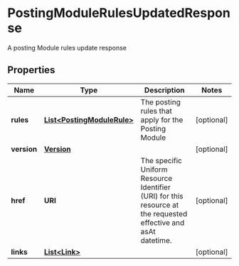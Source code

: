 

# PostingModuleRulesUpdatedResponse

A posting Module rules update response

## Properties

| Name | Type | Description | Notes |
|------------ | ------------- | ------------- | -------------|
|**rules** | [**List&lt;PostingModuleRule&gt;**](PostingModuleRule.md) | The posting rules that apply for the Posting Module |  [optional] |
|**version** | [**Version**](Version.md) |  |  [optional] |
|**href** | **URI** | The specific Uniform Resource Identifier (URI) for this resource at the requested effective and asAt datetime. |  [optional] |
|**links** | [**List&lt;Link&gt;**](Link.md) |  |  [optional] |



